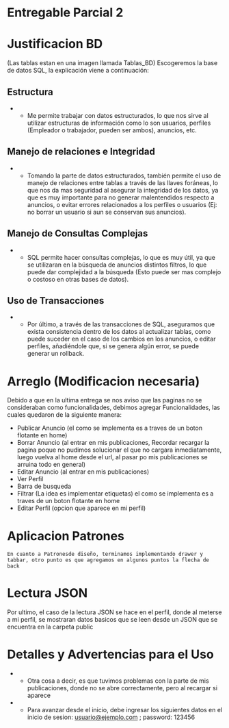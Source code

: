 # Entregable Parcial 2

# Justificacion BD
(Las tablas estan en una imagen llamada Tablas_BD)
Escogeremos la base de datos SQL, la explicación viene a continuación:

## Estructura
- - Me permite trabajar con datos estructurados, lo que nos sirve al utilizar estructuras de información como lo son usuarios, perfiles (Empleador o trabajador, pueden ser ambos), anuncios, etc.
## Manejo de relaciones e Integridad
- - Tomando la parte de datos estructurados, también permite el uso de manejo de relaciones entre tablas a través de las llaves foráneas, lo que nos da mas seguridad al asegurar la integridad de los datos, ya que es muy importante para no generar malentendidos respecto a anuncios, o evitar errores relacionados a los perfiles o usuarios (Ej: no borrar un usuario si aun se conservan sus anuncios).
## Manejo de Consultas Complejas
- - SQL permite hacer consultas complejas, lo que es muy útil, ya que se utilizaran en la búsqueda de anuncios distintos filtros, lo que puede dar complejidad a la búsqueda (Esto puede ser mas complejo o costoso en otras bases de datos).
## Uso de Transacciones
- - Por último, a través de las transacciones de SQL, aseguramos que exista consistencia dentro de los datos al actualizar tablas, como puede suceder en el caso de los cambios en los anuncios, o editar perfiles, añadiéndole que, si se genera algún error, se puede generar un rollback.

# Arreglo (Modificacion necesaria)
Debido a que en la ultima entrega se nos aviso que las paginas no se consideraban como funcionalidades, debimos agregar Funcionalidades, las cuales quedaron de la siguiente manera:

* Publicar Anuncio (el como se implementa es a traves de un boton flotante en home)
* Borrar Anuncio (al entrar en mis publicaciones, Recordar recargar la pagina poque no pudimos solucionar el que no cargara inmediatamente, luego vuelva al home desde el url, al pasar po mis  publicaciones se arruina todo en general)
* Editar Anuncio  (al entrar en mis publicaciones)
* Ver Perfil
* Barra de busqueda 
* Filtrar (La idea es implementar etiquetas)  el como se implementa es a traves de un boton flotante en home
* Editar Perfil  (opcion que aparece en mi perfil) 

# Aplicacion Patrones
    En cuanto a Patronesde diseño, terminamos implementando drawer y tabbar, otro punto es que agregamos en algunos puntos la flecha de back
# Lectura JSON
Por ultimo, el caso de la lectura JSON se hace en el perfil, donde al meterse a mi perfil, se mostraran datos basicos que se leen desde un JSON que se encuentra en la carpeta public


# Detalles y Advertencias para el Uso
- - Otra cosa a decir, es que tuvimos problemas con la parte de mis publicaciones, donde no se abre correctamente, pero al recargar si aparece
- - Para avanzar desde el inicio, debe ingresar los siguientes datos en el inicio de sesion: usuario@ejemplo.com      ;   password: 123456